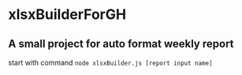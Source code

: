 # xlsxBuilderForGH
## A small project for auto format weekly report

start with command `node xlsxBuilder.js [report input name]`
